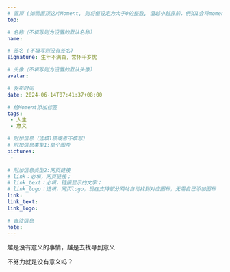 ```yaml
---
# 置顶 (如需置顶这片Moment, 则将值设定为大于0的整数, 值越小越靠前，例如1会将moment放在最顶端)
top: 

# 名称（不填写则为设置的默认名称）
name:

# 签名 (不填写则没有签名)
signature: 生年不满百，常怀千岁忧

# 头像（不填写则为设置的默认头像）
avatar:

# 发布时间
date: 2024-06-14T07:41:37+08:00

# 给Moment添加标签
tags:
 - 人生
 - 意义

# 附加信息（选填1项或者不填写）
# 附加信息类型1:单个图片
pictures:
 - 

# 附加信息类型2:网页链接
# link：必填，网页链接；
# link_text：必填，链接显示的文字；
# link_logo：选填，网页logo，现在支持部分网站自动找到对应图标，无需自己添加图标
link:
link_text:
link_logo:

# 备注信息
note:
---
```


<!-- 下面开始写正文 -->

越是没有意义的事情，越是去找寻到意义

不努力就是没有意义吗？

